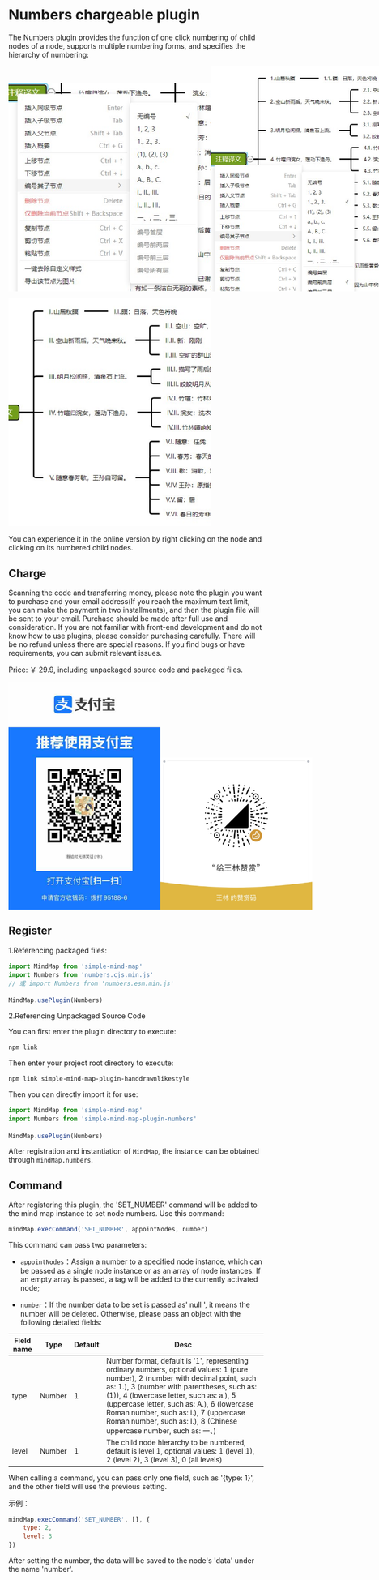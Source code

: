 # Numbers chargeable plugin

The Numbers plugin provides the function of one click numbering of child nodes of a node, supports multiple numbering forms, and specifies the hierarchy of numbering:

<p style="display:flex;align-items: flex-end;">

<img src="../../assets/img/编号1.jpg" style="width: 400px" />

<img src="../../assets/img/编号2.jpg" style="width: 400px" />

</p>

<img src="../../assets/img/编号3.jpg" style="width: 400px" />

You can experience it in the online version by right clicking on the node and clicking on its numbered child nodes.

## Charge

Scanning the code and transferring money, please note the plugin you want to purchase and your email address(If you reach the maximum text limit, you can make the payment in two installments), and then the plugin file will be sent to your email. Purchase should be made after full use and consideration. If you are not familiar with front-end development and do not know how to use plugins, please consider purchasing carefully. There will be no refund unless there are special reasons. If you find bugs or have requirements, you can submit relevant issues.

Price: ￥ 29.9, including unpackaged source code and packaged files.

<p style="display:flex;align-items: flex-end;">

<img src="../../assets/img/alipay.jpg" style="width: 300px" />
<img src="../../assets/img/wechat.jpg" style="width: 300px" />

</p>

## Register

1.Referencing packaged files:

```js
import MindMap from 'simple-mind-map'
import Numbers from 'numbers.cjs.min.js'
// 或 import Numbers from 'numbers.esm.min.js'

MindMap.usePlugin(Numbers)
```

2.Referencing Unpackaged Source Code

You can first enter the plugin directory to execute:

```bash
npm link
```

Then enter your project root directory to execute:

```bash
npm link simple-mind-map-plugin-handdrawnlikestyle
```

Then you can directly import it for use:

```js
import MindMap from 'simple-mind-map'
import Numbers from 'simple-mind-map-plugin-numbers'

MindMap.usePlugin(Numbers)
```

After registration and instantiation of `MindMap`, the instance can be obtained through `mindMap.numbers`.

## Command

After registering this plugin, the 'SET_NUMBER' command will be added to the mind map instance to set node numbers. Use this command:

```js
mindMap.execCommand('SET_NUMBER', appointNodes, number)
```

This command can pass two parameters:

- `appointNodes`：Assign a number to a specified node instance, which can be passed as a single node instance or as an array of node instances. If an empty array is passed, a tag will be added to the currently activated node;

- `number`：If the number data to be set is passed as' null ', it means the number will be deleted. Otherwise, please pass an object with the following detailed fields:

| Field name | Type  | Default | Desc |
| ------- | ----- | ----- | ---- |
| type    | Number | 1    | Number format, default is '1', representing ordinary numbers, optional values: 1 (pure number), 2 (number with decimal point, such as: 1.), 3 (number with parentheses, such as: (1)), 4 (lowercase letter, such as: a.), 5 (uppercase letter, such as: A.), 6 (lowercase Roman number, such as: i.), 7 (uppercase Roman number, such as: I.), 8 (Chinese uppercase number, such as: 一、)     |
| level   | Number | 1    |  The child node hierarchy to be numbered, default is level 1, optional values: 1 (level 1), 2 (level 2), 3 (level 3), 0 (all levels)   |

When calling a command, you can pass only one field, such as '{type: 1}', and the other field will use the previous setting.

示例：

```js
mindMap.execCommand('SET_NUMBER', [], {
    type: 2,
    level: 3
})
```

After setting the number, the data will be saved to the node's 'data' under the name 'number'.